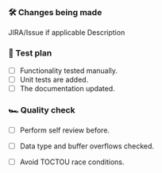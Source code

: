 ### 🛠 Changes being made

JIRA/Issue if applicable
Description

### 🧪 Test plan

- [ ] Functionality tested manually.
- [ ] Unit tests are added.
- [ ] The documentation updated.

### 🏎 Quality check

- [ ] Perform self review before.
- [ ] Data type and buffer overflows checked.
- [ ] Avoid TOCTOU race conditions.

